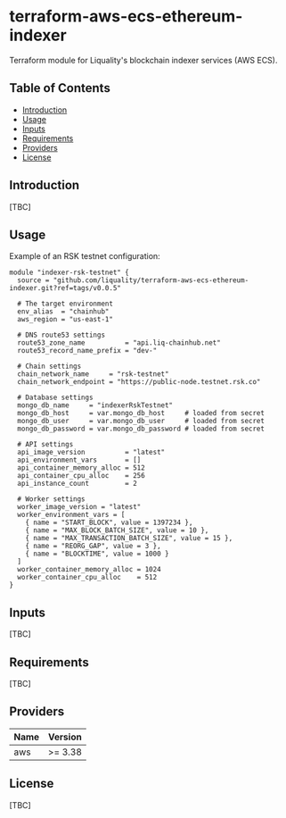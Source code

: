 # terraform-aws-ecs-ethereum-indexer

Terraform module for Liquality's blockchain indexer services (AWS ECS).

## Table of Contents

* [Introduction][section-introduction]
* [Usage][section-usage]
* [Inputs][section-inputs]
* [Requirements][section-requirements]
* [Providers][section-providers]
* [License][section-license]


## Introduction

[TBC]


## Usage

Example of an RSK testnet configuration:

```
module "indexer-rsk-testnet" {
  source = "github.com/liquality/terraform-aws-ecs-ethereum-indexer.git?ref=tags/v0.0.5"

  # The target environment
  env_alias  = "chainhub"
  aws_region = "us-east-1"

  # DNS route53 settings
  route53_zone_name          = "api.liq-chainhub.net"
  route53_record_name_prefix = "dev-"

  # Chain settings
  chain_network_name     = "rsk-testnet"
  chain_network_endpoint = "https://public-node.testnet.rsk.co"

  # Database settings
  mongo_db_name     = "indexerRskTestnet"
  mongo_db_host     = var.mongo_db_host     # loaded from secret
  mongo_db_user     = var.mongo_db_user     # loaded from secret
  mongo_db_password = var.mongo_db_password # loaded from secret

  # API settings
  api_image_version          = "latest"
  api_environment_vars       = []
  api_container_memory_alloc = 512
  api_container_cpu_alloc    = 256
  api_instance_count         = 2

  # Worker settings
  worker_image_version = "latest"
  worker_environment_vars = [
    { name = "START_BLOCK", value = 1397234 },
    { name = "MAX_BLOCK_BATCH_SIZE", value = 10 },
    { name = "MAX_TRANSACTION_BATCH_SIZE", value = 15 },
    { name = "REORG_GAP", value = 3 },
    { name = "BLOCKTIME", value = 1000 }
  ]
  worker_container_memory_alloc = 1024
  worker_container_cpu_alloc    = 512
}
```


## Inputs

[TBC]


## Requirements

[TBC]


## Providers

| Name    | Version |
| ------- | ------- |
| aws     | >= 3.38 |


## License

[TBC]



[section-introduction]: #introduction
[section-usage]: #usage
[section-inputs]: #inputs
[section-requirements]: #requirements
[section-providers]: #providers
[section-license]: #license
